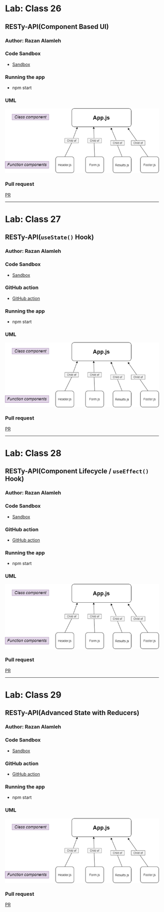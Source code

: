 # Lab: Class 26

## RESTy-API(Component Based UI)

### Author: Razan Alamleh

### Code Sandbox
- [Sandbox](https://codesandbox.io/s/currying-frog-9ml5y)

### Running the app
- npm start

### UML
![uml](./img/uml.png)

### Pull request
[PR](https://github.com/Razan-am/RESTy-API/pull/1)


---------------------------------------------------------------------------------------

# Lab: Class 27

## RESTy-API(`useState()` Hook)

### Author: Razan Alamleh

### Code Sandbox
- [Sandbox](https://codesandbox.io/s/elated-mendel-1hvmp)
### GitHub action
- [GitHub action](https://github.com/Razan-am/RESTy-API/runs/3588175938?check_suite_focus=true)

### Running the app
- npm start

### UML
![uml](./img/uml.png)

### Pull request
[PR](https://github.com/Razan-am/RESTy-API/pull/3)


---------------------------------------------------------------------------------------

# Lab: Class 28

## RESTy-API(Component Lifecycle / `useEffect()` Hook)

### Author: Razan Alamleh

### Code Sandbox
- [Sandbox](https://codesandbox.io/s/sad-galileo-gb98i)
### GitHub action
- [GitHub action](https://github.com/Razan-am/RESTy-API/runs/3588175938?check_suite_focus=true)

### Running the app
- npm start

### UML
![uml](./img/uml.png)

### Pull request

[PR](https://github.com/Razan-am/RESTy-API/pull/3)

---------------------------------------------------------------------------------------

# Lab: Class 29

## RESTy-API(Advanced State with Reducers)

### Author: Razan Alamleh

### Code Sandbox
- [Sandbox](https://codesandbox.io/s/currying-frog-9ml5y)
### GitHub action
- [GitHub action](https://github.com/Razan-am/RESTy-API/runs/3588175938?check_suite_focus=true)

### Running the app
- npm start

### UML
![uml](./img/uml.png)

### Pull request
[PR](https://github.com/Razan-am/RESTy-API/pull/3)

